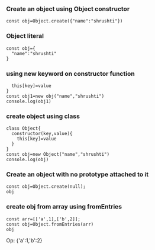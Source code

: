 ### Create an object using Object constructor
```
const obj=Object.create({"name":"shrushti"})
```
### Object  literal
```
const obj={
  "name":"shrushti"
}
```
### using new keyword on constructor function
```function obj(key,value){
  this[key]=value
}
const obj1=new obj("name","shrushti")
console.log(obj1)
```
### create object using class
```
class Object{
  constructor(key,value){
    this[key]=value
  }
}
const obj=new Object("name","shrushti")
console.log(obj)
```
### Create an object with no prototype attached to it
```
const obj=Object.create(null);
obj
```
### create obj from array using fromEntries
```
const arr=[['a',1],['b',2]];
const obj=Object.fromEntries(arr)
obj
```
Op:
{'a':1,'b':2}
